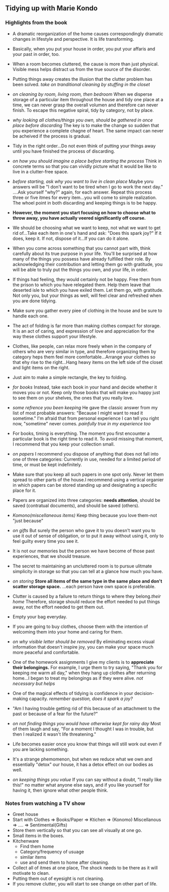 

## Tidying up with Marie Kondo ##

### Highlights from the book ###
+ A dramatic reorganization of the home causes correspondingly dramatic changes in lifestyle and perspective. It is life transforming.

+ Basically, when you put your house in order, you put your affaris and your past in order, too.
+ When a room becomes cluttered, the cause is more than just physical. Visible mess helps distract us from the true source of the disorder.
+ Putting things away creates the illusion that the clutter problem has been solved. _take on tranditional cleaning by stuffing in the closet_
+ _on cleaning by room, living room, then bedroom_ When we disperse storage of a particular item throughout the house and tidy one place at a time, we can never grasp the overall volumen and therefore can never finish. To escape this negative spiral, tidy by category, not by place.
+ _why looking all clothes/things you own, should be gathered in once place before discarding_ The key is to make the change so sudden that you experience a complete chagne of heart. The same impact can never be acheived if the process is gradual.
+ Tidy in the right order...Do not even think of putting your things away until you have finished the process of discarding.
+ _on how you should imagine a place before starting the process_ Think in concrete terms so that you can vividly picture what it would be like to live in a clutter-free space.
+ _before starting, ask why you want to live in clean place_ Maybe yoru answers will be "I don't want to be tired when I go to work the next day." ....Ask yourself "why?" again, for each answer. Repeat this process three or five itmes for every item...you will come to simple realization. The whoel point in both discarding and keeping things is to be happy.
+ **However, the moment you start focusing on how to choose what to throw away, you have actually veered significantly off course.**
+ We should be choosing what we want to keep, not what we want to get rid of...Take each item in one's hand and ask: "Does this spark joy?" If it does, keep it. If not, dispose of it...If you can do it alone.
+ When you come across something that you cannot part with, think carefully about its true purpose in your life. You'll be surprised at how many of the things you possess have already fulfilled their role. By acknowledging their contribution and letting them go with gratitude, you will be able to truly put the things you own, and your life, in order.
+ If things had feeling, they would certainly not be happy. Free them from the prison to which you have relegated them. Help them leave that deserted isle to which you have exiled them. Let them go, with gratitude. Not only you, but your things as well, will feel clear and refreshed when you are done tidying.
+ Make sure you gather every piee of clothing in the house and be sure to handle each one.
+ The act of folding is far more than making clothes compact for storage. It is an act of caring, and expression of love and appreciation for the way these clothes support your lifestyle.
+ Clothes, like people, can relax more freely when in the company of others who are very similar in type, and therefore organizing them by category heps them feel more comfortable...Arrange your clothes so that ehy rise to the right...Hang heavy items on the left side of the closet and light items on the right.
+ Just aim to make a simple rectangle, the key to folding.
+ _for books_ Instead, take each book in your hand and decide whether it moves you or not. Keep only those books that will make you happy just to see them on your shelves, the ones that you really love.
+ _some refrence you been keeping_ He gave the classic answer from my list of most probable answers: "Because I might want to read it sometime." I'm afraid that from personal experience I can tell you right now, "sometime" never comes. _painfully true in my experience too_
+ For books, timing is everything. The moment you first encounter a particular book is the right time to read it. To avoid missing that moment, I recommend that you keep your collection small.
+ _on papers_ I recommend you dispose of anything that does not fall into one of three categories: Currently in use, needed for a limited period of time, or must be kept indefinitely.
+ Make sure that you keep all such papers in one spot only. Never let them spread to other parts of the house.I recommend using a vertical organier in which papers can be stored standing up and designating a specific place for it.
+ Papers are organized into three categories: **needs attention**, should be saved (contratual documents), and should be saved (others).
+ _Komono(miscellaneous items)_ Keep thing because you love them-not "just because"
+ _on gifts_ But surely the person who gave it to you doesn't want you to use it out of sense of obligation, or to put it away without using it, only to feel guilty every time you see it.
+ It is not our memories but the person we have become of those past experiences, that we should treasure.
+ The secret to maintaining an uncluttered room is to pursue ulitmate simplicity in storage so that you can tell at a glance how much you have.
+ _on storing_ **Store all items of the same type in the same place and don't scatter storage space.** ...each person have own space is preferable.
+ Clutter is caused by a failure to return things to where they belong._their home_ Therefore, storage should reduce the effort needed to put things away, not the effort needed to get them out.
+ Empty your bag everyday.
+ If you are going to buy clothes, choose them with the intention of welcoming them into your home and caring for them.
+ _on why visible letter should be removed_ By eliminating excess visual information that doesn't inspire joy, you can make your space much more peaceful and comfortable.
+ One of the homework assignments I give my clients is to **appreciate their belongings.** For example, I urge them to try saying, "Thank you for keeping me warm all day," when they hang up clothes after returning home...I began to treat my belongings as if they were alive. _not necessary but helps_
+ One of the magical effects of tidying is confidence in your decision-making capacity. _remember question, does it spark a joy?_
+ "Am I having trouble getting rid of this because of an attachment to the past or because of a fear for the future?"
+ _on not finding things you would have otherwise kept for rainy day_ Most of them laugh and say, "For a moment I thought I was in trouble, but then I realized it wasn't life threatening."
+ Life becomes easier once you know that things will still work out even if you are lacking something.
+ It's a strange phemomenon, but when we reduce what we own and essentially "detox" our house, it has a detox effect on our bodies as well.
+ _on keeping things you value_ If you can say without a doubt, "I really like this!" no matter what anyone else says, and if you like yourself for having it, then ignore what other people think.

### Notes from watching a TV show ###
+ Greet house
+ Start with Clothes => Books/Paper => Ktichen => (Konomo) Miscellanous => .... => Sentimental(Gifts)
+ Store them vertically so that you can see all visually at one go.
+ Small items in the boxes.
+ Kitchenware
    - Find them home
    - Category/frequency of usuage
    - similar items
    - use and send them to home after cleaning.
+ Collect all of itmes at one place, The shock needs to be there as it will motivate to clean.
+ Putting them out of eyesight is not cleaning. 
+ If you remove clutter, you will start to see change on other part of life.